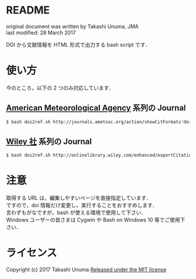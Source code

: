 # README #

original document was written by Takashi Unuma, JMA  
last modified: 28 March 2017

DOI から文献情報を HTML 形式で出力する bash script です．


# 使い方

今のところ，以下の 2 つのみ対応しています．

## [American Meteorological Agency](http://journals.ametsoc.org) 系列の Journal
```bash
$ bash doi2ref.sh http://journals.ametsoc.org/action/showCitFormats?doi=10.1175%2F1520-0469%281963%29020%3C0130%3ADNF%3E2.0.CO%3B2
```

## [Wiley 社](http://onlinelibrary.wiley.com) 系列の Journal
```bash
$ bash doi2ref.sh http://onlinelibrary.wiley.com/enhanced/exportCitation/doi/10.1002/qj.2726
```


# 注意
取得する URL は，編集しやすいページを直接指定しています．  
ですので，doi 情報だけ変更し，実行することをおすすめします．  
言わずもがなですが，bash が使える環境で使用して下さい．  
Windows ユーザーの皆さまは Cygwin や Bash on Windows 10 等でご使用下さい．  


# ライセンス
Copyright (c) 2017 Takashi Unuma
[Released under the MIT license](https://github.com/YukinobuKurata/YouTubeMagicBuyButton/blob/master/MIT-LICENSE.txt)
